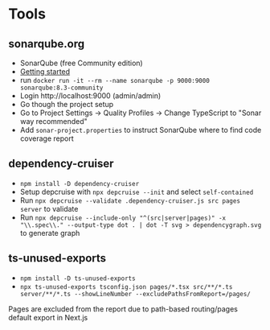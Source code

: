 # Tools

## sonarqube.org

* SonarQube (free Community edition)
* [Getting started](https://docs.sonarqube.org/latest/setup/overview/)
* run `docker run -it --rm --name sonarqube -p 9000:9000 sonarqube:8.3-community`
* Login http://localhost:9000 (admin/admin)
* Go though the project setup
* Go to Project Settings -> Quality Profiles -> Change TypeScript to "Sonar way recommended"
* Add `sonar-project.properties` to instruct SonarQube where to find code coverage report

## dependency-cruiser

* `npm install -D dependency-cruiser`
* Setup depcruise with `npx depcruise --init` and select `self-contained`
* Run `npx depcruise --validate .dependency-cruiser.js src pages server` to validate
* Run `npx depcruise --include-only "^(src|server|pages)" -x "\\.spec\\." --output-type dot . | dot -T svg > dependencygraph.svg` to generate graph

## ts-unused-exports

* `npm install -D ts-unused-exports`
* `npx ts-unused-exports tsconfig.json pages/*.tsx src/**/*.ts server/**/*.ts --showLineNumber --excludePathsFromReport=/pages/`

Pages are excluded from the report due to path-based routing/pages default export in Next.js
